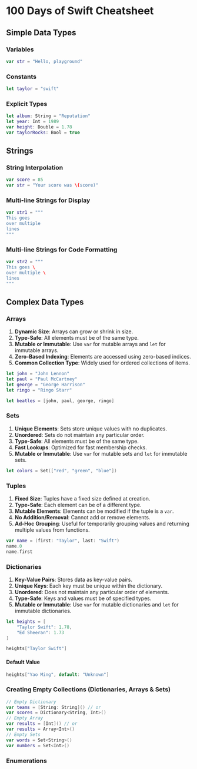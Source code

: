 # 100 Days of Swift Cheatsheet

## Simple Data Types

### Variables

```swift
var str = "Hello, playground"
```
### Constants

```swift
let taylor = "swift"
```

### Explicit Types

```swift
let album: String = "Reputation"
let year: Int = 1989
var height: Double = 1.78
var taylorRocks: Bool = true
```

## Strings

### String Interpolation

```swift
var score = 85
var str = "Your score was \(score)"
```

### Multi-line Strings for Display

```swift
var str1 = """
This goes
over multiple
lines
"""
```

### Multi-line Strings for Code Formatting

```swift
var str2 = """
This goes \
over multiple \
lines
"""
```

## Complex Data Types

### Arrays

1. **Dynamic Size**: Arrays can grow or shrink in size.
2. **Type-Safe**: All elements must be of the same type.
3. **Mutable or Immutable**: Use `var` for mutable arrays and `let` for immutable arrays.
4. **Zero-Based Indexing**: Elements are accessed using zero-based indices.
5. **Common Collection Type**: Widely used for ordered collections of items.

```swift
let john = "John Lennon"
let paul = "Paul McCartney"
let george = "George Harrison"
let ringo = "Ringo Starr"

let beatles = [john, paul, george, ringo]
```

### Sets

1. **Unique Elements**: Sets store unique values with no duplicates.
2. **Unordered**: Sets do not maintain any particular order.
3. **Type-Safe**: All elements must be of the same type.
4. **Fast Lookups**: Optimized for fast membership checks.
5. **Mutable or Immutable**: Use `var` for mutable sets and `let` for immutable sets.

```swift
let colors = Set(["red", "green", "blue"])
```

### Tuples

1. **Fixed Size**: Tuples have a fixed size defined at creation.
2. **Type-Safe**: Each element can be of a different type.
3. **Mutable Elements**: Elements can be modified if the tuple is a `var`.
4. **No Addition/Removal**: Cannot add or remove elements.
5. **Ad-Hoc Grouping**: Useful for temporarily grouping values and returning multiple values from functions.

```swift
var name = (first: "Taylor", last: "Swift")
name.0
name.first
```

### Dictionaries

1. **Key-Value Pairs**: Stores data as key-value pairs.
2. **Unique Keys**: Each key must be unique within the dictionary.
3. **Unordered**: Does not maintain any particular order of elements.
4. **Type-Safe**: Keys and values must be of specified types.
5. **Mutable or Immutable**: Use `var` for mutable dictionaries and `let` for immutable dictionaries.

```swift
let heights = [
    "Taylor Swift": 1.78,
    "Ed Sheeran": 1.73
]

heights["Taylor Swift"]
```

#### Default Value

```swift
heights["Yao Ming", default: "Unknown"]
```

### Creating Empty Collections (Dictionaries, Arrays & Sets)

```swift
// Empty Dictionary
var teams = [String: String]() // or
var scores = Dictionary<String, Int>()
// Empty Array
var results = [Int]() // or
var results = Array<Int>()
// Empty Sets
var words = Set<String>()
var numbers = Set<Int>()
```

### Enumerations

